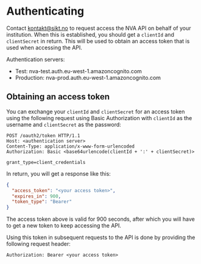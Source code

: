 # Authenticating
Contact [kontakt@sikt.no](mailto:kontakt@sikt.no?subject=Tilgang%20til%20NVA%20API) to request
access the NVA API on behalf of your institution. When this is established, you should get a
`clientId` and `clientSecret` in return. This will be used to obtain an access token that is used
when accessing the API.

Authentication servers:
* Test: nva-test.auth.eu-west-1.amazoncognito.com
* Production: nva-prod.auth.eu-west-1.amazoncognito.com

## Obtaining an access token
You can exchange your `clientId` and `clientSecret` for an access token using the following request
using Basic Authorization with `clientId` as the username and `clientSecret` as the password:
```http request
POST /oauth2/token HTTP/1.1
Host: <authentication server>
Content-Type: application/x-www-form-urlencoded
Authorization: Basic <base64urlencode(clientId + ':' + clientSecret)>

grant_type=client_credentials
```

In return, you will get a response like this:
```json
{
  "access_token": "<your access token>",
  "expires_in": 900,
  "token_type": "Bearer"
}
```

The access token above is valid for 900 seconds, after which you will have to get a new token to
keep accessing the API.

Using this token in subsequent requests to the API is done by providing the following request
header:
```
Authorization: Bearer <your access token>
```